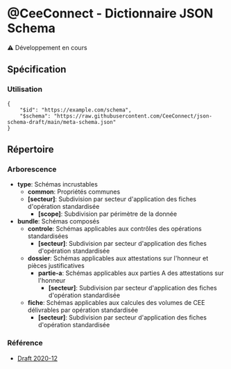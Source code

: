 # @CeeConnect - Dictionnaire JSON Schema

⚠️ Développement en cours

## Spécification

### Utilisation

```
{
    "$id": "https://example.com/schema",
    "$schema": "https://raw.githubusercontent.com/CeeConnect/json-schema-draft/main/meta-schema.json"
}
```

## Répertoire

### Arborescence

- **type**: Schémas incrustables
    - **common**: Propriétés communes
    - **\[secteur]**: Subdivision par secteur d'application des fiches d'opération standardisée
        - **\[scope]**: Subdivision par périmètre de la donnée
- **bundle**: Schémas composés
    - **controle**: Schémas applicables aux contrôles des opérations standardisées
        - **\[secteur]**: Subdivision par secteur d'application des fiches d'opération standardisée
    - **dossier**: Schémas applicables aux attestations sur l'honneur et pièces justificatives
        - **partie-a**: Schémas applicables aux parties A des attestations sur l'honneur
            - **\[secteur]**: Subdivision par secteur d'application des fiches d'opération standardisée
    - **fiche**: Schémas applicables aux calcules des volumes de CEE délivrables par opération standardisée
        - **\[secteur]**: Subdivision par secteur d'application des fiches d'opération standardisée

### Référence

- [Draft 2020-12](https://json-schema.org/draft/2020-12/schema)
